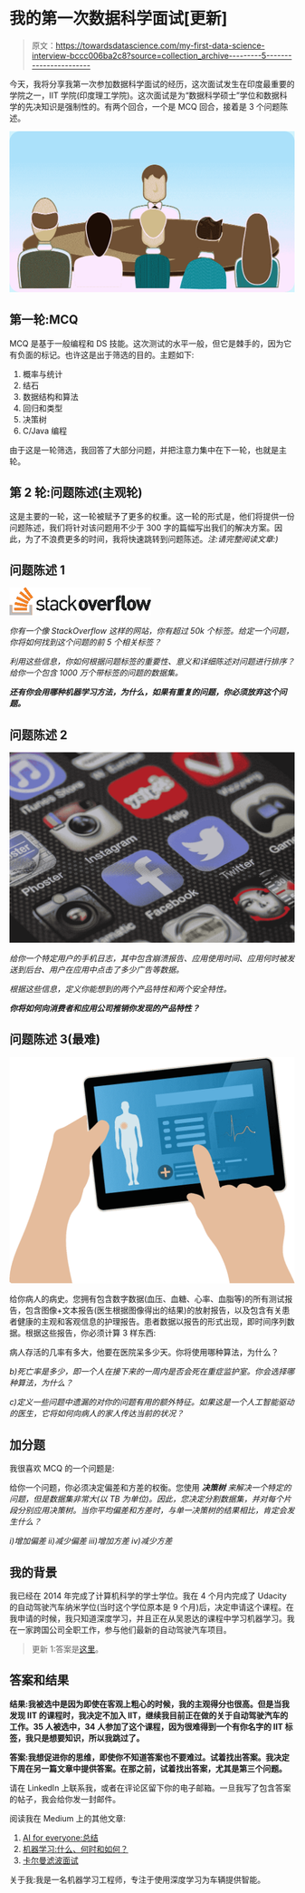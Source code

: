 # 我的第一次数据科学面试[更新]

> 原文：<https://towardsdatascience.com/my-first-data-science-interview-bccc006ba2c8?source=collection_archive---------5----------------------->

今天，我将分享我第一次参加数据科学面试的经历，这次面试发生在印度最重要的学院之一，IIT 学院(印度理工学院)。这次面试是为“数据科学硕士”学位和数据科学的先决知识是强制性的。有两个回合，一个是 MCQ 回合，接着是 3 个问题陈述。

![](img/a1d4d5cf676617a9c35ce6dac5f1156b.png)

## 第一轮:MCQ

MCQ 是基于一般编程和 DS 技能。这次测试的水平一般，但它是棘手的，因为它有负面的标记。也许这是出于筛选的目的。主题如下:

1.  概率与统计
2.  结石
3.  数据结构和算法
4.  回归和类型
5.  决策树
6.  C/Java 编程

由于这是一轮筛选，我回答了大部分问题，并把注意力集中在下一轮，也就是主轮。

## 第 2 轮:问题陈述(主观轮)

这是主要的一轮，这一轮被赋予了更多的权重。这一轮的形式是，他们将提供一份问题陈述，我们将针对该问题用不少于 300 字的篇幅写出我们的解决方案。因此，为了不浪费更多的时间，我将快速跳转到问题陈述。*注:请完整阅读文章:)*

## 问题陈述 1

![](img/c3c6e533b675fc29ca1eb884fc7105c8.png)

*你有一个像 StackOverflow 这样的网站，你有超过 50k 个标签。给定一个问题，你将如何找到这个问题的前 5 个相关标签？*

*利用这些信息，你如何根据问题标签的重要性、意义和详细陈述对问题进行排序？给你一个包含 1000 万个带标签的问题的数据集。*

***还有你会用哪种机器学习方法，为什么，如果有重复的问题，你必须放弃这个问题。***

## 问题陈述 2

![](img/728a4816c06af2f68a253c6ac805d6b3.png)

*给你一个特定用户的手机日志，其中包含崩溃报告、应用使用时间、应用何时被发送到后台、用户在应用中点击了多少广告等数据。*

*根据这些信息，定义你能想到的两个产品特性和两个安全特性。*

***你将如何向消费者和应用公司推销你发现的产品特性？***

## 问题陈述 3(最难)

![](img/3bf45e660344835d4df9ec5cd40829eb.png)

给你病人的病史。您拥有包含数字数据(血压、血糖、心率、血脂等)的所有测试报告，包含图像+文本报告(医生根据图像得出的结果)的放射报告，以及包含有关患者健康的主观和客观信息的护理报告。患者数据以报告的形式出现，即时间序列数据。根据这些报告，你必须计算 3 样东西:

病人存活的几率有多大，他要在医院呆多少天。你将使用哪种算法，为什么？

*b)死亡率是多少，即一个人在接下来的一周内是否会死在重症监护室。你会选择哪种算法，为什么？*

*c)定义一些问题中遗漏的对你的问题有用的额外特征。如果这是一个人工智能驱动的医生，它将如何向病人的家人传达当前的状况？*

## **加分题**

我很喜欢 MCQ 的一个问题是:

给你一个问题，你必须决定偏差和方差的权衡。您使用 ***决策树*** *来解决一个特定的问题，但是数据集非常大(以 TB 为单位)。因此，您决定分割数据集，并对每个片段分别应用决策树。当你平均偏差和方差时，与单一决策树的结果相比，肯定会发生什么？*

*i)增加偏差
ii)减少偏差
iii)增加方差
iv)减少方差*

## 我的背景

我已经在 2014 年完成了计算机科学的学士学位。我在 4 个月内完成了 Udacity 的自动驾驶汽车纳米学位(当时这个学位原本是 9 个月)后，决定申请这个课程。在我申请的时候，我只知道深度学习，并且正在从吴恩达的课程中学习机器学习。我在一家跨国公司全职工作，参与他们最新的自动驾驶汽车项目。

> 更新 1:答案是[这里](https://medium.com/@harveenchadha/working-with-multiple-types-of-data-in-a-single-problem-in-machine-learning-31b667930179)。

## 答案和结果

**结果:我被选中是因为即使在客观上粗心的时候，我的主观得分也很高。但是当我发现 IIT 的课程时，我决定不加入 IIT，继续我目前正在做的关于自动驾驶汽车的工作。35 人被选中，34 人参加了这个课程，因为很难得到一个有你名字的 IIT 标签，我只是想要知识，所以我跳过了。**

**答案:我想促进你的思维，即使你不知道答案也不要难过。试着找出答案。我决定下周在另一篇文章中提供答案。在那之前，试着找出答案，尤其是第三个问题。**

请在 LinkedIn 上联系我，或者在评论区留下你的电子邮箱。一旦我写了包含答案的帖子，我会给你发一封邮件。

阅读我在 Medium 上的其他文章:

1.  [AI for everyone:总结](/ai-for-everyone-what-andrew-ng-want-to-convey-with-this-non-technical-course-in-30-points-bedaea57c81b)
2.  [机器学习:什么、何时和如何？](/machine-learning-what-why-when-and-how-9a2f244647a4)
3.  [卡尔曼滤波面试](/kalman-filter-interview-bdc39f3e6cf3)

关于我:我是一名机器学习工程师，专注于使用深度学习为车辆提供智能。
